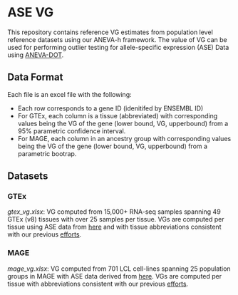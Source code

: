 # ASE VG
This repository contains reference VG estimates from population level reference datasets using our ANEVA-h framework. The value of VG can be used for performing outlier testing for allele-specific expression (ASE) Data using [ANEVA-DOT](https://github.com/PejLab/ANEVA-DOT).

## Data Format
Each file is an excel file with the following:
* Each row corresponds to a gene ID (idenitifed by ENSEMBL ID)
* For GTEx, each column is a tissue (abbreviated) with corresponding values being the VG of the gene (lower bound, VG, upperbound) from a 95% parametric confidence interval.  
* For MAGE, each column in an ancestry group with corresponding values being the VG of the gene (lower bound, VG, upperbound) from a parametric bootrap.  

## Datasets
### GTEx
_gtex_vg.xlsx_: VG computed from 15,000+ RNA-seq samples spanning 49 GTEx (v8) tissues with over 25 samples per tissue. VGs are computed per tissue using ASE data from [here](https://www.gtexportal.org/home/downloads/adult-gtex/haplotype_expression) and with tissue abbreviations consistent with our previous [efforts](https://www.science.org/doi/10.1126/science.aay0256?url_ver=Z39.88-2003&rfr_id=ori:rid:crossref.org&rfr_dat=cr_pub%20%200pubmed). 

### MAGE
_mage_vg.xlsx_: VG computed from 701 LCL cell-lines spanning 25 population groups in MAGE with ASE data derived from [here](https://github.com/Krganapa/ASE_Data). VGs are computed per tissue with abbreviations consistent with our previous [efforts](https://www.science.org/doi/10.1126/science.aay0256?url_ver=Z39.88-2003&rfr_id=ori:rid:crossref.org&rfr_dat=cr_pub%20%200pubmed).  
